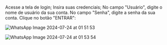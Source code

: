 Acesse a tela de login;
Insira suas credenciais;
No campo "Usuário", digite o nome de usuário da sua conta.
No campo "Senha", digite a senha da sua conta.
Clique no botão "ENTRAR":

![WhatsApp Image 2024-07-24 at 01 51 53](https://github.com/user-attachments/assets/6180b2d3-d09e-429a-a422-55f609f13c66)


![WhatsApp Image 2024-07-24 at 01 53 54](https://github.com/user-attachments/assets/fbdc0978-c9cd-4821-82bd-774252474813)

